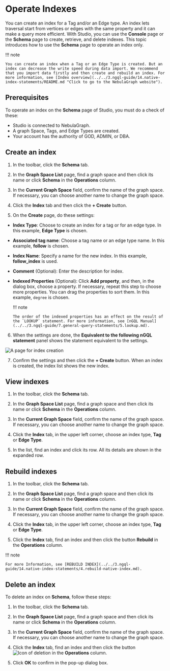 # Operate Indexes

You can create an index for a Tag and/or an Edge type. An index lets traversal start from vertices or edges with the same property and it can make a query more efficient. With Studio, you can use the **Console** page or the **Schema** page to create, retrieve, and delete indexes. This topic introduces how to use the **Schema** page to operate an index only.

!!! note

    You can create an index when a Tag or an Edge Type is created. But an index can decrease the write speed during data import. We recommend that you import data firstly and then create and rebuild an index. For more information, see [Index overview](../../3.ngql-guide/14.native-index-statements/README.md "Click to go to the NebulaGraph website").

## Prerequisites

To operate an index on the **Schema** page of Studio, you must do a check of these:

- Studio is connected to NebulaGraph.
- A graph Space, Tags, and Edge Types are created.
- Your account has the authority of GOD, ADMIN, or DBA.

## Create an index

1. In the toolbar, click the **Schema** tab.

2. In the **Graph Space List** page, find a graph space and then click its name or click **Schema** in the **Operations** column.

3. In the **Current Graph Space** field, confirm the name of the graph space. If necessary, you can choose another name to change the graph space.

4. Click the **Index** tab and then click the **+ Create** button.

5. On the **Create** page, do these settings:

  - **Index Type**: Choose to create an index for a tag or for an edge type. In this example, **Edge Type** is chosen.

  - **Associated tag name**: Choose a tag name or an edge type name. In this example, **follow** is chosen.

  - **Index Name**: Specify a name for the new index. In this example, **follow_index** is used.

  - **Comment** (Optional): Enter the description for index.

  - **Indexed Properties** (Optional): Click **Add property**, and then, in the dialog box, choose a property. If necessary, repeat this step to choose more properties. You can drag the properties to sort them. In this example, `degree` is chosen.

    !!! note

        The order of the indexed properties has an effect on the result of the `LOOKUP` statement. For more information, see [nGQL Manual](../../3.ngql-guide/7.general-query-statements/5.lookup.md).

6. When the settings are done, the **Equivalent to the following nGQL statement** panel shows the statement equivalent to the settings.  

  ![A page for index creation](https://docs-cdn.nebula-graph.com.cn/figures/st-ug-005-en.png)

7. Confirm the settings and then click the **+ Create** button. When an index is created, the index list shows the new index.

## View indexes

1. In the toolbar, click the **Schema** tab.

2. In the **Graph Space List** page, find a graph space and then click its name or click **Schema** in the **Operations** column.

3. In the **Current Graph Space** field, confirm the name of the graph space. If necessary, you can choose another name to change the graph space.

4. Click the **Index** tab, in the upper left corner, choose an index type, **Tag** or **Edge Type**.

5. In the list, find an index and click its row. All its details are shown in the expanded row.

## Rebuild indexes

1. In the toolbar, click the **Schema** tab.

2. In the **Graph Space List** page, find a graph space and then click its name or click **Schema** in the **Operations** column.

3. In the **Current Graph Space** field, confirm the name of the graph space. If necessary, you can choose another name to change the graph space.

4. Click the **Index** tab, in the upper left corner, choose an index type, **Tag** or **Edge Type**.

5. Click the **Index** tab, find an index and then click the button **Rebuild** in the **Operations** column.

!!! note

    For more Information, see [REBUILD INDEX](../../3.ngql-guide/14.native-index-statements/4.rebuild-native-index.md).

## Delete an index

To delete an index on **Schema**, follow these steps:

1. In the toolbar, click the **Schema** tab.

2. In the **Graph Space List** page, find a graph space and then click its name or click **Schema** in the **Operations** column.

3. In the **Current Graph Space** field, confirm the name of the graph space. If necessary, you can choose another name to change the graph space.

4. Click the **Index** tab, find an index and then click the button ![Icon of deletion](https://docs-cdn.nebula-graph.com.cn/figures/alert-delete.png) in the **Operations** column.

5. Click **OK** to confirm in the pop-up dialog box.
